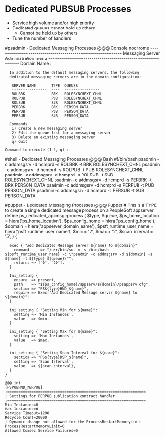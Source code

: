 <!SLIDE>
# Dedicated PUBSUB Processes
* Service high volume and/or high priority
* Dedicated queues cannot hold up others
  * Cannot be held up by others
* Tune the number of handlers

<!SLIDE[tpl=none]>
#psadmin - Dedicated Messaging Processes
    @@@ Console nochrome
    ---------------------------------------------------------------
                  Messaging Server Administration menu
    ---------------------------------------------------------------
      Domain Name : <domain>

      In addition to the default messaging servers, the following
      dedicated messaging servers are in the domain configuration:

       SERVER NAME       TYPE  QUEUES
       ----------------  ----  ----------------
       ROLBRK            BRK   ROLESYNCHEXT_CHNL
       ROLPUB            PUB   ROLESYNCHEXT_CHNL
       ROLSUB            SUB   ROLESYNCHEXT_CHNL
       PERBRK            BRK   PERSON_DATA
       PERPUB            PUB   PERSON_DATA
       PERSUB            SUB   PERSON_DATA

      Commands:
       1) Create a new messaging server
       2) Edit the queue list for a messaging server
       3) Delete an existing messaging server
       q) Quit

    Command to execute (1-3, q) :

<!SLIDE>
#shell - Dedicated Messaging Processes
    @@@ Bash
    #!/bin/bash
    psadmin -c addmsgsrv -d hcmprd -s ROLBRK -t BRK ROLESYNCHEXT_CHNL
    psadmin -c addmsgsrv -d hcmprd -s ROLPUB -t PUB ROLESYNCHEXT_CHNL
    psadmin -c addmsgsrv -d hcmprd -s ROLSUB -t SUB ROLESYNCHEXT_CHNL
    psadmin -c addmsgsrv -d hcmprd -s PERBRK -t BRK PERSON_DATA
    psadmin -c addmsgsrv -d hcmprd -s PERPUB -t PUB PERSON_DATA
    psadmin -c addmsgsrv -d hcmprd -s PERSUB -t SUB PERSON_DATA

<!SLIDE small> 
#puppet - Dedicated Messaging Processes
    @@@ Puppet
    # This is a TYPE to create a single dedicated message process on a PeopleSoft appserver
    define ps_dedicated_appmsg::process (
      $type,
      $queue,
      $ps_home_location       = hiera('ps_home_location'),
      $ps_config_home         = hiera('ps_config_home'),
      $domain                 = hiera('appserver_domain_name'),
      $psft_runtime_user_name = hiera('psft_runtime_user_name'),
      $min                    = '2',
      $max                    = '2',
      $scan_interval          = '5',
    ) {
    
      exec { "Add Dedicated Message server ${name} to ${domain}":
        command     => "/usr/bin/su -m -s /bin/bash - ${psft_runtime_user_name} -c \"psadmin -c addmsgsrv -d ${domain} -s ${name} -t ${type} ${queue}\"",
        returns => ["0", "50"],
      }
    
      Ini_setting {
        ensure  => present,
        path    => "${ps_config_home}/appserv/${domain}/psappsrv.cfg",
        section => "PS${type}HND_${name}",
        require => Exec["Add Dedicated Message server ${name} to ${domain}"]
      }
    
      ini_setting { "Setting Min for ${name}":
        setting => 'Min Instances',
        value   => $min,
      }
    
      ini_setting { "Setting Max for ${name}":
        setting => 'Max Instances',
        value   => $max,
      }
    
      ini_setting { "Setting Scan Interval for ${name}":
        section => "PS${type}DSP_${name}",
        setting => 'Scan Interval',
        value   => ${scan_interval},
      }
    }

<!SLIDE>
    @@@ ini
    [PSPUBHND_PERPUB]
    ;===============================================================
    ; Settings for PERPUB publication contract handler
    ;===============================================================
    Min Instances=6
    Max Instances=6
    Service Timeout=1200
    Recycle Count=20000
    ; Dynamic change not allowed for the ProcessRestartMemoryLimit
    ProcessRestartMemoryLimit=0
    Allowed Consec Service Failures=0

